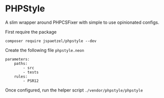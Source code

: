 # PHPStyle

A slim wrapper around PHPCSFixer with simple to use opinionated configs.

First require the package
```neon
composer require jspaetzel/phpstyle --dev
```

Create the following file
`phpstyle.neon`

```neon
parameters:
	paths:
		- src
		- tests
	rules:
	    - PSR12
```

Once configured, run the helper script `./vendor/phpstyle/phpstyle`
